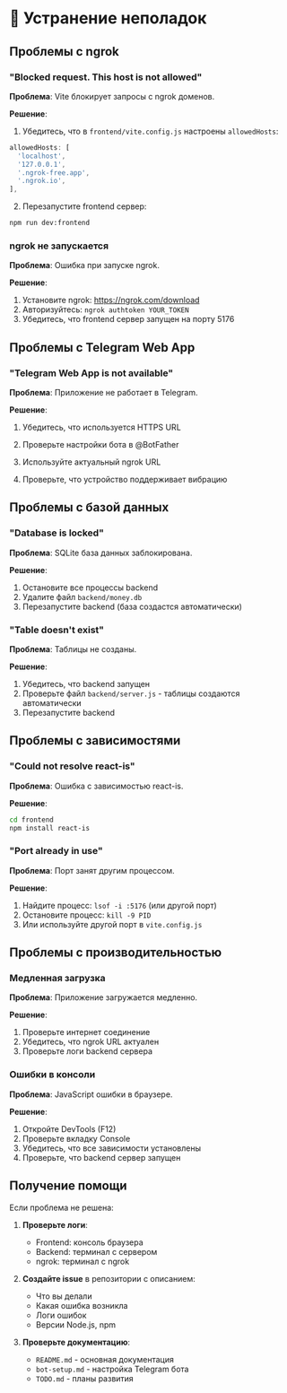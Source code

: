 # 🔧 Устранение неполадок

## Проблемы с ngrok

### "Blocked request. This host is not allowed"

**Проблема**: Vite блокирует запросы с ngrok доменов.

**Решение**: 
1. Убедитесь, что в `frontend/vite.config.js` настроены `allowedHosts`:
```javascript
allowedHosts: [
  'localhost',
  '127.0.0.1',
  '.ngrok-free.app',
  '.ngrok.io',
],
```

2. Перезапустите frontend сервер:
```bash
npm run dev:frontend
```

### ngrok не запускается

**Проблема**: Ошибка при запуске ngrok.

**Решение**:
1. Установите ngrok: https://ngrok.com/download
2. Авторизуйтесь: `ngrok authtoken YOUR_TOKEN`
3. Убедитесь, что frontend сервер запущен на порту 5176

## Проблемы с Telegram Web App

### "Telegram Web App is not available"

**Проблема**: Приложение не работает в Telegram.

**Решение**:
1. Убедитесь, что используется HTTPS URL
2. Проверьте настройки бота в @BotFather
3. Используйте актуальный ngrok URL


3. Проверьте, что устройство поддерживает вибрацию

## Проблемы с базой данных

### "Database is locked"

**Проблема**: SQLite база данных заблокирована.

**Решение**:
1. Остановите все процессы backend
2. Удалите файл `backend/money.db`
3. Перезапустите backend (база создастся автоматически)

### "Table doesn't exist"

**Проблема**: Таблицы не созданы.

**Решение**:
1. Убедитесь, что backend запущен
2. Проверьте файл `backend/server.js` - таблицы создаются автоматически
3. Перезапустите backend

## Проблемы с зависимостями

### "Could not resolve react-is"

**Проблема**: Ошибка с зависимостью react-is.

**Решение**:
```bash
cd frontend
npm install react-is
```

### "Port already in use"

**Проблема**: Порт занят другим процессом.

**Решение**:
1. Найдите процесс: `lsof -i :5176` (или другой порт)
2. Остановите процесс: `kill -9 PID`
3. Или используйте другой порт в `vite.config.js`

## Проблемы с производительностью

### Медленная загрузка

**Проблема**: Приложение загружается медленно.

**Решение**:
1. Проверьте интернет соединение
2. Убедитесь, что ngrok URL актуален
3. Проверьте логи backend сервера

### Ошибки в консоли

**Проблема**: JavaScript ошибки в браузере.

**Решение**:
1. Откройте DevTools (F12)
2. Проверьте вкладку Console
3. Убедитесь, что все зависимости установлены
4. Проверьте, что backend сервер запущен

## Получение помощи

Если проблема не решена:

1. **Проверьте логи**:
   - Frontend: консоль браузера
   - Backend: терминал с сервером
   - ngrok: терминал с ngrok

2. **Создайте issue** в репозитории с описанием:
   - Что вы делали
   - Какая ошибка возникла
   - Логи ошибок
   - Версии Node.js, npm

3. **Проверьте документацию**:
   - `README.md` - основная документация
   - `bot-setup.md` - настройка Telegram бота
   - `TODO.md` - планы развития
